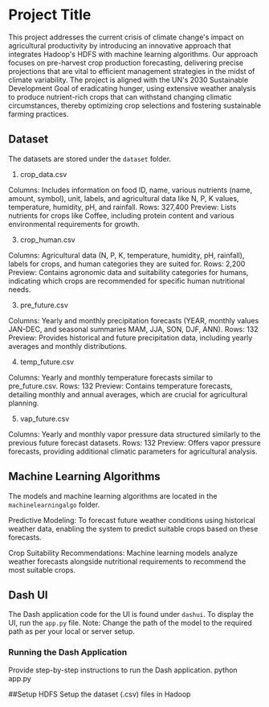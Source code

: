 # Project Title

This project addresses the current crisis of climate change's impact on agricultural productivity by introducing an innovative approach that integrates Hadoop's HDFS with machine learning algorithms. Our approach focuses on pre-harvest crop production forecasting, delivering precise projections that are vital to efficient management strategies in the midst of climate variability. The project is aligned with the UN's 2030 Sustainable Development Goal of eradicating hunger, using extensive weather analysis to produce nutrient-rich crops that can withstand changing climatic circumstances, thereby optimizing crop selections and fostering sustainable farming practices.

## Dataset

The datasets are stored under the `dataset` folder. 

1. crop_data.csv
   
Columns: Includes information on food ID, name, various nutrients (name, amount, symbol), unit, labels, and agricultural data like N, P, K values, temperature, humidity, pH, and rainfall.
Rows: 327,400
Preview: Lists nutrients for crops like Coffee, including protein content and various environmental requirements for growth.

3. crop_human.csv
   
Columns: Agricultural data (N, P, K, temperature, humidity, pH, rainfall), labels for crops, and human categories they are suited for.
Rows: 2,200
Preview: Contains agronomic data and suitability categories for humans, indicating which crops are recommended for specific human nutritional needs.

3. pre_future.csv
   
Columns: Yearly and monthly precipitation forecasts (YEAR, monthly values JAN-DEC, and seasonal summaries MAM, JJA, SON, DJF, ANN).
Rows: 132
Preview: Provides historical and future precipitation data, including yearly averages and monthly distributions.

4. temp_future.csv

Columns: Yearly and monthly temperature forecasts similar to pre_future.csv.
Rows: 132
Preview: Contains temperature forecasts, detailing monthly and annual averages, which are crucial for agricultural planning.

5. vap_future.csv

Columns: Yearly and monthly vapor pressure data structured similarly to the previous future forecast datasets.
Rows: 132
Preview: Offers vapor pressure forecasts, providing additional climatic parameters for agricultural analysis.

## Machine Learning Algorithms

The models and machine learning algorithms are located in the `machinelearningalgo` folder. 

Predictive Modeling: To forecast future weather conditions using historical weather data, enabling the system to predict suitable crops based on these forecasts.

Crop Suitability Recommendations: Machine learning models analyze weather forecasts alongside nutritional requirements to recommend the most suitable crops.

## Dash UI

The Dash application code for the UI is found under `dashui`. To display the UI, run the `app.py` file. Note: Change the path of the model to the required path as per your local or server setup.

### Running the Dash Application

Provide step-by-step instructions to run the Dash application. 
python app.py

##Setup HDFS
Setup the dataset (.csv) files in Hadoop
